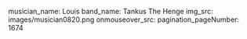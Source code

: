 musician_name: Louis
band_name: Tankus The Henge
img_src: images/musician0820.png
onmouseover_src: 
pagination_pageNumber: 1674